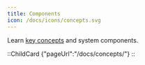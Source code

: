 ```yaml
---
title: Components
icon: /docs/icons/concepts.svg
---
```


Learn [key concepts](../03.concepts/index.md) and system components.

::ChildCard
{"pageUrl":"/docs/concepts/"}
::
